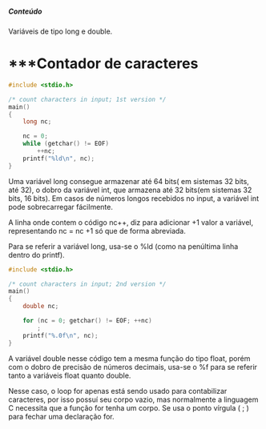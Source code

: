 ##### Conteúdo
Variáveis de tipo long e double.
# ***Contador de caracteres

```c
#include <stdio.h>

/* count characters in input; 1st version */
main()
{
    long nc;

    nc = 0;
    while (getchar() != EOF)
        ++nc;
    printf("%ld\n", nc);
}
```

Uma variável long consegue armazenar até 64 bits( em sistemas 32 bits, até 32), o dobro da variável int, que armazena até 32 bits(em sistemas 32 bits, 16 bits). Em casos de números longos recebidos no input, a variável int pode sobrecarregar fácilmente.

A linha onde contem o código nc++, diz para adicionar +1 valor a variável, representando nc = nc +1 só que de forma abreviada.

Para se referir a variável long, usa-se o %ld (como na penúltima linha dentro do printf).

```c
#include <stdio.h>

/* count characters in input; 2nd version */
main()
{
    double nc;

    for (nc = 0; getchar() != EOF; ++nc)
        ;
    printf("%.0f\n", nc);
}
```

A variável double nesse código tem a mesma função do tipo float, porém com o dobro de precisão de números decimais, usa-se o %f para se referir tanto a variáveis float quanto double.

Nesse caso, o loop for apenas está sendo usado para contabilizar caracteres, por isso possuí seu corpo vazio, mas normalmente a linguagem C necessita que a função for tenha um corpo. Se usa o ponto vírgula ( ; ) para fechar uma declaração for. 
